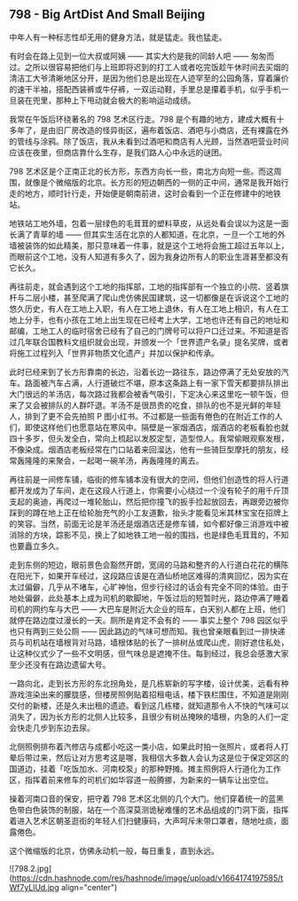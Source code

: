 ## 798 - Big  ArtDist And Small Beijing

中年人有一种标志性却无用的健身方法，就是猛走。我也猛走。

有时会在路上见到一位大叔或阿姨 —— 其实大约是我的同龄人吧 —— 匆匆而过。之所以很容易把他们与上班即将迟到的打工人或者吃完饭趁午休时间去买烟的清洁工大爷清晰地区分开，是因为他们总是出现在人迹罕至的公园角落，穿着廉价的速干半袖，搭配西装裤或牛仔裤，一双运动鞋，手里总是攥着手机，似乎手机一旦装在兜里，那种上下甩动就会极大的影响运动成绩。

我常在午饭后环绕著名的 798 艺术区行走。798 是个有趣的地方，建成大概有十多年了，是由旧厂房改造的怪异街区，遍布着饭店、酒吧与小商店，还有裸露在外的管线与涂鸦。除了饭店，我从未看到过酒吧和商店有人光顾，当然酒吧营业时间应该在夜里，但商店靠什么生存，是我们路人心中永远的谜团。

798 艺术区是个正南正北的长方形，东西方向长一些，南北方向短一些。而这周围，就像是个微缩版的北京。长方形的短边朝西的一侧的正中间，通常是我开始行走的地方，顺时针行走，开始便是朝南前进，这时会看到一个正在修建中的地铁站。

地铁站工地外墙，包着一层绿色的毛茸茸的塑料草皮，从远处看会误以为这是一面长满了青草的墙 —— 但其实生活在北京的人都知道，在北京，一旦一个工地的外墙被装饰的如此精美，那只意味着一件事，就是这个工地将会施工超过五年以上，而眼前这个工地，没有人知道有多久了，因为我身边所有人的职业生涯甚至都没有它长久。

再往前走，就会遇到这个工地的指挥部，工地的指挥部有一个独立的小院、竖着旗杆与二层小楼，甚至爬满了爬山虎仿佛民国建筑，这一切都像是在诉说这个工地的悠久历史，有人在工地上入职，有人在工地上退休，有人在工地上相识，有人在工地上分手，也有小孩在工地上出生现在已经考上大学，工地也许还有自己的地址和邮编，工地工人的临时宿舍已经有了自己的门牌号可以将户口迁过来。不知道是否过几年联合国教科文组织就会出现，并颁发一个「世界遗产名录」提名奖牌，或者将施工过程列入「世界非物质文化遗产」并加以保护和传承。

此时已经来到了长方形靠南的长边，沿着长边一路往东，路边停满了无处安放的汽车。路面被汽车占满，人行道破烂不堪，原本这条路上有一家下雪天都要排队排出大门很远的羊汤店，每次路过我都会被香气吸引，下定决心来这里吃一顿午饭，但来了又会被排队的人群吓退。羊汤不是很昂贵的吃食，排队的也不是光鲜的年轻人，排到了更不会先拍照 P 图小红书。不过都是一些面有倦色的在附近工作的人们，即使这样他们也愿意站在寒风中。隔壁是一家烟酒店，烟酒店的老板看脸也就四十多岁，但头发全白，常向上梳起以发胶定型，造型惊人。我常偷眼观察发根，不像染成。烟酒店老板经常在门口站着来回溜达，他有一些骑巨型摩托的朋友，经常轰隆隆的来聚会，一起喝一碗羊汤，再轰隆隆的离去。

再往前是一间修车铺，临街的修车铺本没有很大的空间，但他们创造性的将人行道都开发成为了车间，走在这段人行道上，你需要小心绕过一个没有轮子的用千斤顶支起的奥迪，再爬过一堆轮胎山，然后把你撞飞的扳手捡起放回去，再跟旁边被你踩到的蹲在地上正在给轮胎充气的小工友道歉，抬头才能看见米其林宝宝在招牌上的笑容。当然，前面无论是羊汤还是烟酒店还是修车铺，如今都好像三消游戏中被消除的方块，踪影不见，换上了如地铁工地一般的围挡，也是绿色毛茸茸的，不知也要矗立多久。

走到东侧的短边，眼前景色会豁然开朗，宽阔的马路和整齐的人行道白花花的横陈在阳光下，如果开车经过，这段路应该是在酒仙桥地区难得的清爽回忆，因为实在太过偏僻，几乎从不堵车，心旷神怡，但步行经过的话会有完全不同的体验。由于地处偏僻，此处基本上成为司机的歇脚地，午饭过后的短暂时光，路边停满了睡着司机的网约车与大巴 —— 大巴车是附近大企业的班车，白天别人都在上班，他们就停在路边度过漫长的一天。厕所是肯定不会有的 —— 事实上整个 798 园区似乎也只有两到三处公厕 —— 因此路边的气味可想而知。我也曾亲眼看到过一排快递员与司机站在墙根背对马路，墙根体贴的长了一排树丛或爬山虎，刚好遮住私处，让这种仪式少了一些不文明感，但气味总是遮掩不住。每到经过，我总会感激大家至少还没有在路边遗留大号。

一路向北，走到长方形的东北拐角处，是几栋崭新的写字楼，设计优美，远看有种游戏渲染出来的朦胧感，但楼房照例贴着招租电话，楼下铁栏围住，不知道是刚刚交付的新楼，还是久未出租的遗迹。看到这几栋楼，就知道那令人不快的气味可以消失了，因为长方形的北侧人比较多，且很少有树丛掩映的墙根，内急的人们一定会快走几步到东边去尿。

北侧照例排布着汽修店与成都小吃这一类小店，如果此时拍一张照片，或者将人打晕后带过来，然后让对方思考这是哪，我相信大多数人会认为这是位于保定郊区的国道边，挂着「吃饭加水、河南校泵」的那种野摊。摊主照例将人行道化为工作区，指挥着前来修车的司机们如华容道一般腾挪，为新来的一辆车让出空位。

操着河南口音的保安，把守着 798 艺术区北侧的几个大门。他们穿着统一的蓝黑色带白色装饰的制服，站在一个高深莫测诡秘难懂的艺术品组成的门洞下面，指挥着进入艺术区朝圣逛街的年轻人们扫健康码，大声呵斥未带口罩者，随地吐痰，面露倦色。

这个微缩版的北京，仿佛永动机一般，每日重复，直到永远。


![798.2.jpg](https://cdn.hashnode.com/res/hashnode/image/upload/v1664174197585/tWf7yLlUd.jpg align="center")
